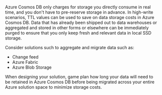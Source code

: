 Azure Cosmos DB only charges for storage you directly consume in real time, and you don't have to pre-reserve storage in advance. In high-write scenarios, TTL values can be used to save on data storage costs in Azure Cosmos DB. Data that has already been shipped out to data warehouses or aggregated and stored in other forms or elsewhere can be immediately purged to ensure that you only keep fresh and relevant data in local SSD storage.

Consider solutions such to aggregate and migrate data such as:

- Change feed
- Azure Fabric
- Azure Blob Storage

When designing your solution, game plan how long your data will need to be retained in Azure Cosmos DB before being migrated across your entire Azure solution space to minimize storage costs.
